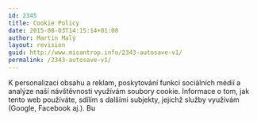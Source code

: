 ```yaml
---
id: 2345
title: Cookie Policy
date: 2015-08-03T14:15:14+01:00
author: Martin Malý
layout: revision
guid: http://www.misantrop.info/2343-autosave-v1/
permalink: /2343-autosave-v1/
---
```

K personalizaci obsahu a reklam, poskytování funkcí sociálních médií a analýze naší návštěvnosti využívám soubory cookie. Informace o tom, jak tento web používáte, sdílím s dalšími subjekty, jejichž služby využívám (Google, Facebook aj.). Bu